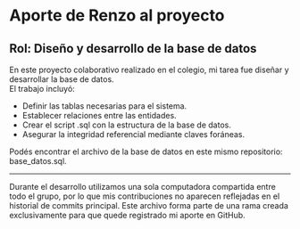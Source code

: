# Aporte de Renzo al proyecto

## Rol: Diseño y desarrollo de la base de datos

En este proyecto colaborativo realizado en el colegio, mi tarea fue diseñar y desarrollar la base de datos.  
El trabajo incluyó:

- Definir las tablas necesarias para el sistema.
- Establecer relaciones entre las entidades.
- Crear el script .sql con la estructura de la base de datos.
- Asegurar la integridad referencial mediante claves foráneas.

Podés encontrar el archivo de la base de datos en este mismo repositorio: base_datos.sql.

---

Durante el desarrollo utilizamos una sola computadora compartida entre todo el grupo, por lo que mis contribuciones no aparecen reflejadas en el historial de commits principal.
Este archivo forma parte de una rama creada exclusivamente para que quede registrado mi aporte en GitHub. 

